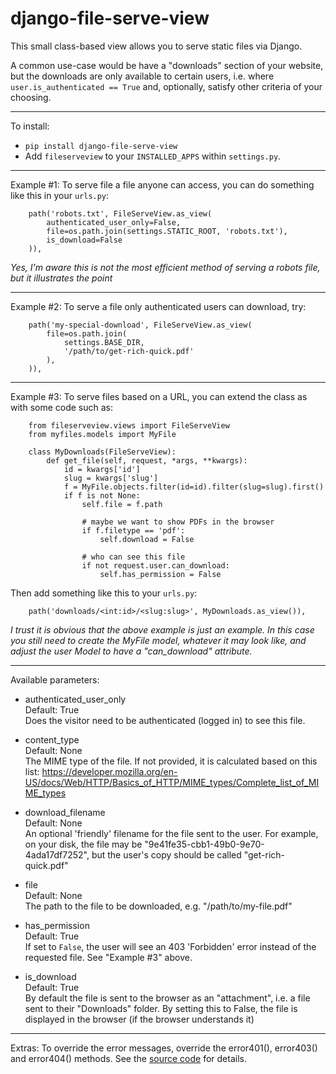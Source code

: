 django-file-serve-view
====

This small class-based view allows you to serve static files via Django.

A common use-case would be have a "downloads" section of your website, but the downloads are only available to certain users, i.e. where `user.is_authenticated == True` and, optionally, satisfy other criteria of your choosing.

---

To install:
 - `pip install django-file-serve-view`
 - Add `fileserveview` to your `INSTALLED_APPS` within `settings.py`.

---

Example #1: To serve file a file anyone can access, you can do something like this in your `urls.py`:
```
    path('robots.txt', FileServeView.as_view(
        authenticated_user_only=False,
        file=os.path.join(settings.STATIC_ROOT, 'robots.txt'),
        is_download=False
    )),
```
*Yes, I'm aware this is not the most efficient method of serving a robots file, but it illustrates the point*

---

Example #2: To serve a file only authenticated users can download, try:
```
    path('my-special-download', FileServeView.as_view(
        file=os.path.join(
            settings.BASE_DIR,
            '/path/to/get-rich-quick.pdf'
        ),
    )),
```

---

Example #3: To serve files based on a URL, you can extend the class as with some code such as:
```
    from fileserveview.views import FileServeView
    from myfiles.models import MyFile

    class MyDownloads(FileServeView):
        def get_file(self, request, *args, **kwargs):
            id = kwargs['id']
            slug = kwargs['slug']
            f = MyFile.objects.filter(id=id).filter(slug=slug).first()
            if f is not None:
                self.file = f.path

                # maybe we want to show PDFs in the browser
                if f.filetype == 'pdf':
                    self.download = False

                # who can see this file
                if not request.user.can_download:
                    self.has_permission = False
```

Then add something like this to your `urls.py`:
```
    path('downloads/<int:id>/<slug:slug>', MyDownloads.as_view()),
```
*I trust it is obvious that the above example is just an example. In this case you still need to create the MyFile model, whatever it may look like, and adjust the user Model to have a "can_download" attribute.*

---

Available parameters:
 - authenticated_user_only<br>Default: True<br>Does the visitor need to be authenticated (logged in) to see this file.

 - content_type<br>Default: None<br>The MIME type of the file. If not provided, it is calculated based on this list: https://developer.mozilla.org/en-US/docs/Web/HTTP/Basics_of_HTTP/MIME_types/Complete_list_of_MIME_types

 - download_filename<br>Default: None<br>An optional 'friendly' filename for the file sent to the user. For example, on your disk, the file may be "9e41fe35-cbb1-49b0-9e70-4ada17df7252", but the user's copy should be called "get-rich-quick.pdf"

 - file<br>Default: None<br>The path to the file to be downloaded, e.g. "/path/to/my-file.pdf"

 - has_permission<br>Default: True<br>If set to `False`, the user will see an 403 'Forbidden' error instead of the requested file. See "Example #3" above.

 - is_download<br>Default: True<br>By default the file is sent to the browser as an "attachment", i.e. a file sent to their "Downloads" folder. By setting this to False, the file is displayed in the browser (if the browser understands it)

---

Extras: To override the error messages, override the error401(), error403() and error404() methods. See the [source code](https://github.com/joncombe/django-file-serve-view/blob/master/fileserveview/views.py) for details.
